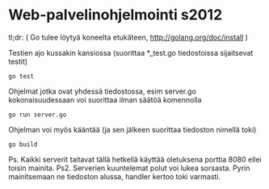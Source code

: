 Web-palvelinohjelmointi s2012
=============================

tl;dr:
( Go tulee löytyä koneelta etukäteen, http://golang.org/doc/install )

Testien ajo kussakin kansiossa (suorittaa *_test.go tiedostoissa sijaitsevat testit)

    go test

Ohjelmat jotka ovat yhdessä tiedostossa, esim server.go kokonaisuudessaan voi suorittaa ilman säätöä komennolla

    go run server.go

Ohjelman voi myös kääntää (ja sen jälkeen suorittaa tiedoston nimellä toki)

    go build

Ps. Kaikki serverit taitavat tällä hetkellä käyttää oletuksena porttia 8080 ellei toisin mainita.
Ps2. Serverien kuuntelemat polut voi lukea sorsasta. Pyrin mainitsemaan ne tiedoston alussa, handler kertoo toki varmasti.
